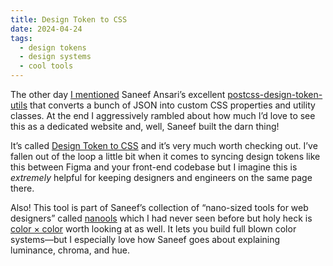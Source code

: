 ```yaml
---
title: Design Token to CSS
date: 2024-04-24
tags:
  - design tokens
  - design systems
  - cool tools
---
```


The other day [I mentioned](https://www.csscade.com/how-to-create-css-utility-classes) Saneef Ansari’s excellent [postcss-design-token-utils](https://github.com/saneef/postcss-design-token-utils) that converts a bunch of JSON into custom CSS properties and utility classes. At the end I aggressively rambled about how much I’d love to see this as a dedicated website and, well, Saneef built the darn thing!

It’s called [Design Token to CSS](https://tokens2css.nanools.com/) and it’s very much worth checking out. I’ve fallen out of the loop a little bit when it comes to syncing design tokens like this between Figma and your front-end codebase but I imagine this is _extremely_ helpful for keeping designers and engineers on the same page there.

Also! This tool is part of Saneef’s collection of “nano-sized tools for web designers” called [nanools](https://nanools.com/) which I had never seen before but holy heck is [color × color](https://colorcolor.in/) worth looking at as well. It lets you build full blown color systems—but I especially love how Saneef goes about explaining luminance, chroma, and hue.
